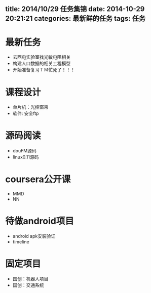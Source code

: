title: 2014/10/29 任务集锦
date: 2014-10-29 20:21:21
categories: 最新鲜的任务
tags: 任务
---
# 最新任务 #
* 去西电实验室找光敏电阻相关
* 构建人口数据的相关工程模型
* 开始准备复习ＴＭ忙死了！！！

<!--more-->
# 课程设计 #
* 单片机：光控窗帘
* 软件: 安全ftp

# 源码阅读 #
* douFM源码
* linux0.11源码

# coursera公开课 #
* MMD
* NN

# 待做android项目 #
* android apk安装验证
* timeline

# 固定项目 #
* 国创：机器人项目
* 国创：交通系统
